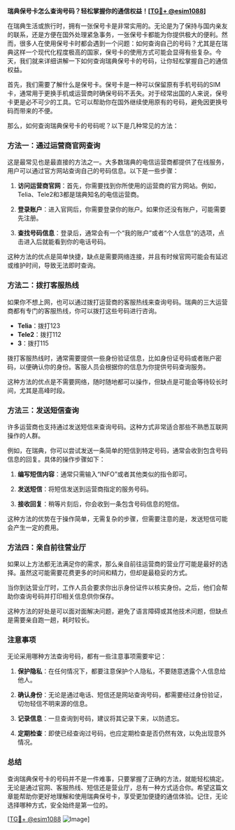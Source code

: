 **瑞典保号卡怎么查询号码？轻松掌握你的通信权益！[[TG💪+ @esim1088](https://t.me/s/esim1088)]**

在瑞典生活或旅行时，拥有一张保号卡是非常实用的。无论是为了保持与国内亲友的联系，还是方便在国外处理紧急事务，一张保号卡都能为你提供极大的便利。然而，很多人在使用保号卡时都会遇到一个问题：如何查询自己的号码？尤其是在瑞典这样一个现代化程度极高的国家，保号卡的使用方式可能会显得有些复杂。今天，我们就来详细讲解一下如何查询瑞典保号卡的号码，让你轻松掌握自己的通信权益。

首先，我们需要了解什么是保号卡。保号卡是一种可以保留原有手机号码的SIM卡，通常用于更换手机或运营商时确保号码不丢失。对于经常出国的人来说，保号卡更是必不可少的工具。它可以帮助你在国外继续使用原有的号码，避免因更换号码而带来的不便。

那么，如何查询瑞典保号卡的号码呢？以下是几种常见的方法：

### 方法一：通过运营商官网查询

这是最常见也是最直接的方法之一。大多数瑞典的电信运营商都提供了在线服务，用户可以通过官方网站查询自己的号码信息。以下是一些步骤：

1. **访问运营商官网**：首先，你需要找到你所使用的运营商的官方网站。例如，Telia、Tele2和3都是瑞典知名的电信运营商。
   
2. **登录账户**：进入官网后，你需要登录你的账户。如果你还没有账户，可能需要先注册。

3. **查找号码信息**：登录后，通常会有一个“我的账户”或者“个人信息”的选项，点击进入后就能看到你的电话号码。

这种方法的优点是简单快捷，缺点是需要网络连接，并且有时候官网可能会有延迟或维护时间，导致无法即时查询。

### 方法二：拨打客服热线

如果你不想上网，也可以通过拨打运营商的客服热线来查询号码。瑞典的三大运营商都有专门的客服热线，你可以拨打这些号码进行咨询。

- **Telia**：拨打123
- **Tele2**：拨打112
- **3**：拨打115

拨打客服热线时，通常需要提供一些身份验证信息，比如身份证号码或者账户密码，以便确认你的身份。客服人员会根据你的信息为你提供号码查询服务。

这种方法的优点是不需要网络，随时随地都可以操作，但缺点是可能会等待较长时间，尤其是高峰时段。

### 方法三：发送短信查询

许多运营商也支持通过发送短信来查询号码。这种方式非常适合那些不熟悉互联网操作的人群。

例如，在瑞典，你可以尝试发送一条简单的短信到特定号码，通常会收到包含号码信息的回复。具体的操作步骤如下：

1. **编写短信内容**：通常只需输入“INFO”或者其他类似的指令即可。
   
2. **发送短信**：将短信发送到运营商指定的服务号码。

3. **接收回复**：稍等片刻后，你会收到一条包含号码信息的短信。

这种方法的优势在于操作简单，无需复杂的步骤，但需要注意的是，发送短信可能会产生一定的费用。

### 方法四：亲自前往营业厅

如果以上方法都无法满足你的需求，那么亲自前往运营商的营业厅可能是最好的选择。虽然这可能需要花费更多的时间和精力，但却是最稳妥的方式。

当你到达营业厅时，工作人员会要求你出示身份证件以核实身份。之后，他们会帮助你查询号码并打印相关信息供你保存。

这种方法的好处是可以面对面解决问题，避免了语言障碍或其他技术问题，但缺点是需要亲自跑一趟，耗时较长。

### 注意事项

无论采用哪种方法查询号码，都有一些注意事项需要牢记：

1. **保护隐私**：在任何情况下，都要注意保护个人隐私，不要随意透露个人信息给他人。
   
2. **确认身份**：无论是通过电话、短信还是网站查询号码，都需要经过身份验证，切勿轻信不明来源的信息。

3. **记录信息**：一旦查询到号码，建议将其记录下来，以防遗忘。

4. **定期检查**：即使已经查询过号码，也应定期检查是否仍然有效，以免出现意外情况。

### 总结

查询瑞典保号卡的号码并不是一件难事，只要掌握了正确的方法，就能轻松搞定。无论是通过官网、客服热线、短信还是营业厅，总有一种方式适合你。希望这篇文章能帮助你更好地理解和使用瑞典保号卡，享受更加便捷的通信体验。记住，无论选择哪种方式，安全始终是第一位的。

[[TG💪+ @esim1088](https://t.me/s/esim1088) ![Image](https://i.postimg.cc/4NQfJmqS/Snipaste-2025-05-13-00-14-12.png)]